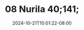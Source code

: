 --- 
title: "08 Nurila 40;141;"
description: "download bokep 08 Nurila 40;141; terbaru   terbaru"
date: 2024-10-21T10:01:22-08:00
file_code: "3gb4l5gg4q08"
draft: false
cover: "sqyga75x0wvx3hcd.jpg"
tags: ["Nurila", "bokep-indo", "bokep-viral", "bokep-ig"]
length: 70
fld_id: "1391198"
foldername: ".NURILAHIJAB18Video"
categories: [".NURILAHIJAB18Video"]
views: 30
---